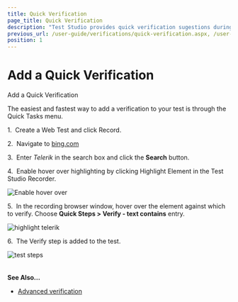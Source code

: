 ```yaml
---
title: Quick Verification
page_title: Quick Verification
description: "Test Studio provides quick verification sugestions during recording. Add verification in Test Studio test with one click."
previous_url: /user-guide/verifications/quick-verification.aspx, /user-guide/verifications/quick-verification, /features/verifications/quick-verification
position: 1
---
```

# Add a Quick Verification #

Add a Quick Verification

The easiest and fastest way to add a verification to your test is through the Quick Tasks menu.

1.&nbsp; Create a Web Test and click Record.

2.&nbsp; Navigate to <a href="http://www.bing.com" target="_blank">bing.com</a>

3.&nbsp; Enter _Telerik_ in the search box and click the __Search__ button.

4.&nbsp; Enable hover over highlighting by clicking Highlight Element in the Test Studio Recorder.

![Enable hover over](/img/features/recorder/verifications/quick-verification/fig1.png)

5.&nbsp; In the recording browser window, hover over the element against which to verify. Choose **Quick Steps > Verify - text contains** entry.

![highlight telerik](/img/features/recorder/verifications/quick-verification/fig2.png)

6.&nbsp; The Verify step is added to the test.

![test steps](/img/features/recorder/verifications/quick-verification/fig3.png)
<br />
<br />
<br />
**See Also...**

* <a href="/features/recorder/verifications/advanced-verification" target="_blank">Advanced verification</a>

